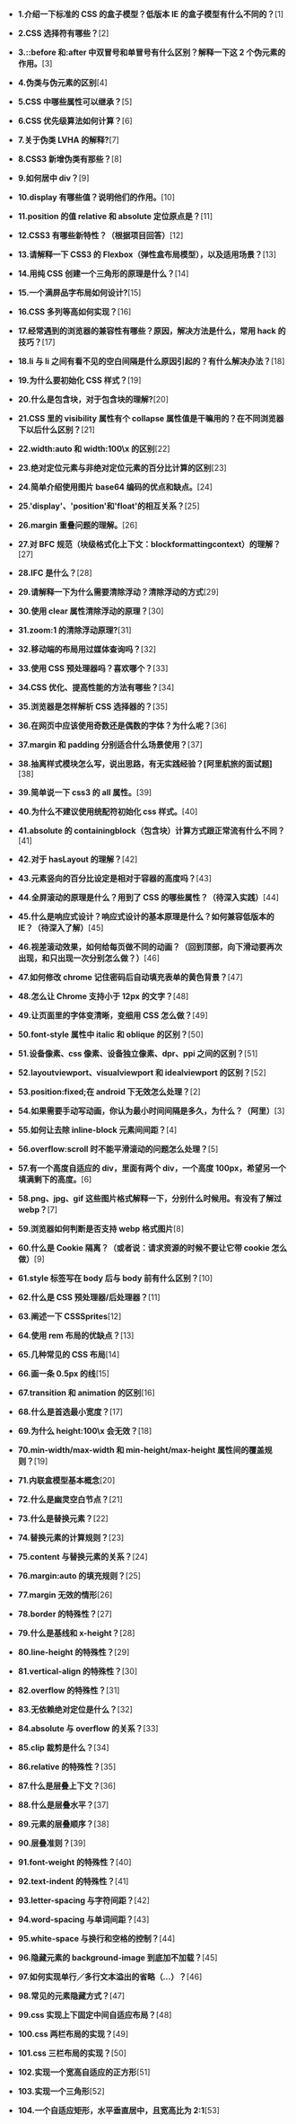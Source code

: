 - **1.介绍一下标准的 CSS 的盒子模型？低版本 IE 的盒子模型有什么不同的？**[1]

- **2.CSS 选择符有哪些？**[2]

- **3.::before 和:after 中双冒号和单冒号有什么区别？解释一下这 2 个伪元素的作用。**[3]

- **4.伪类与伪元素的区别**[4]

- **5.CSS 中哪些属性可以继承？**[5]

- **6.CSS 优先级算法如何计算？**[6]

- **7.关于伪类 LVHA 的解释?**[7]

- **8.CSS3 新增伪类有那些？**[8]

- **9.如何居中 div？**[9]

- **10.display 有哪些值？说明他们的作用。**[10]

- **11.position 的值 relative 和 absolute 定位原点是？**[11]

- **12.CSS3 有哪些新特性？（根据项目回答）**[12]

- **13.请解释一下 CSS3 的 Flexbox（弹性盒布局模型），以及适用场景？**[13]

- **14.用纯 CSS 创建一个三角形的原理是什么？**[14]

- **15.一个满屏品字布局如何设计?**[15]

- **16.CSS 多列等高如何实现？**[16]

- **17.经常遇到的浏览器的兼容性有哪些？原因，解决方法是什么，常用 hack 的技巧？**[17]

- **18.li 与 li 之间有看不见的空白间隔是什么原因引起的？有什么解决办法？**[18]

- **19.为什么要初始化 CSS 样式？**[19]

- **20.什么是包含块，对于包含块的理解?**[20]

- **21.CSS 里的 visibility 属性有个 collapse 属性值是干嘛用的？在不同浏览器下以后什么区别？**[21]

- **22.width:auto 和 width:100\x 的区别**[22]

- **23.绝对定位元素与非绝对定位元素的百分比计算的区别**[23]

- **24.简单介绍使用图片 base64 编码的优点和缺点。**[24]

- **25.'display'、'position'和'float'的相互关系？**[25]

- **26.margin 重叠问题的理解。**[26]

- **27.对 BFC 规范（块级格式化上下文：blockformattingcontext）的理解？**[27]

- **28.IFC 是什么？**[28]

- **29.请解释一下为什么需要清除浮动？清除浮动的方式**[29]

- **30.使用 clear 属性清除浮动的原理？**[30]

- **31.zoom:1 的清除浮动原理?**[31]

- **32.移动端的布局用过媒体查询吗？**[32]

- **33.使用 CSS 预处理器吗？喜欢哪个？**[33]

- **34.CSS 优化、提高性能的方法有哪些？**[34]

- **35.浏览器是怎样解析 CSS 选择器的？**[35]

- **36.在网页中应该使用奇数还是偶数的字体？为什么呢？**[36]

- **37.margin 和 padding 分别适合什么场景使用？**[37]

- **38.抽离样式模块怎么写，说出思路，有无实践经验？[阿里航旅的面试题]**[38]

- **39.简单说一下 css3 的 all 属性。**[39]

- **40.为什么不建议使用统配符初始化 css 样式。**[40]

- **41.absolute 的 containingblock（包含块）计算方式跟正常流有什么不同？**[41]

- **42.对于 hasLayout 的理解？**[42]

- **43.元素竖向的百分比设定是相对于容器的高度吗？**[43]

- **44.全屏滚动的原理是什么？用到了 CSS 的哪些属性？（待深入实践）**[44]

- **45.什么是响应式设计？响应式设计的基本原理是什么？如何兼容低版本的 IE？（待深入了解）**[45]

- **46.视差滚动效果，如何给每页做不同的动画？（回到顶部，向下滑动要再次出现，和只出现一次分别怎么做？）**[46]

- **47.如何修改 chrome 记住密码后自动填充表单的黄色背景？**[47]

- **48.怎么让 Chrome 支持小于 12px 的文字？**[48]

- **49.让页面里的字体变清晰，变细用 CSS 怎么做？**[49]

- **50.font-style 属性中 italic 和 oblique 的区别？**[50]

- **51.设备像素、css 像素、设备独立像素、dpr、ppi 之间的区别？**[51]

- **52.layoutviewport、visualviewport 和 idealviewport 的区别？**[52]

- **53.position:fixed;在 android 下无效怎么处理？**[2]

- **54.如果需要手动写动画，你认为最小时间间隔是多久，为什么？（阿里）**[3]

- **55.如何让去除 inline-block 元素间间距？**[4]

- **56.overflow:scroll 时不能平滑滚动的问题怎么处理？**[5]

- **57.有一个高度自适应的 div，里面有两个 div，一个高度 100px，希望另一个填满剩下的高度。**[6]

- **58.png、jpg、gif 这些图片格式解释一下，分别什么时候用。有没有了解过 webp？**[7]

- **59.浏览器如何判断是否支持 webp 格式图片**[8]

- **60.什么是 Cookie 隔离？（或者说：请求资源的时候不要让它带 cookie 怎么做）**[9]

- **61.style 标签写在 body 后与 body 前有什么区别？**[10]

- **62.什么是 CSS 预处理器/后处理器？**[11]

- **63.阐述一下 CSSSprites**[12]

- **64.使用 rem 布局的优缺点？**[13]

- **65.几种常见的 CSS 布局**[14]

- **66.画一条 0.5px 的线**[15]

- **67.transition 和 animation 的区别**[16]

- **68.什么是首选最小宽度？**[17]

- **69.为什么 height:100\x 会无效？**[18]

- **70.min-width/max-width 和 min-height/max-height 属性间的覆盖规则？**[19]

- **71.内联盒模型基本概念**[20]

- **72.什么是幽灵空白节点？**[21]

- **73.什么是替换元素？**[22]

- **74.替换元素的计算规则？**[23]

- **75.content 与替换元素的关系？**[24]

- **76.margin:auto 的填充规则？**[25]

- **77.margin 无效的情形**[26]

- **78.border 的特殊性？**[27]

- **79.什么是基线和 x-height？**[28]

- **80.line-height 的特殊性？**[29]

- **81.vertical-align 的特殊性？**[30]

- **82.overflow 的特殊性？**[31]

- **83.无依赖绝对定位是什么？**[32]

- **84.absolute 与 overflow 的关系？**[33]

- **85.clip 裁剪是什么？**[34]

- **86.relative 的特殊性？**[35]

- **87.什么是层叠上下文？**[36]

- **88.什么是层叠水平？**[37]

- **89.元素的层叠顺序？**[38]

- **90.层叠准则？**[39]

- **91.font-weight 的特殊性？**[40]

- **92.text-indent 的特殊性？**[41]

- **93.letter-spacing 与字符间距？**[42]

- **94.word-spacing 与单词间距？**[43]

- **95.white-space 与换行和空格的控制？**[44]

- **96.隐藏元素的 background-image 到底加不加载？**[45]

- **97.如何实现单行／多行文本溢出的省略（...）？**[46]

- **98.常见的元素隐藏方式？**[47]

- **99.css 实现上下固定中间自适应布局？**[48]

- **100.css 两栏布局的实现？**[49]

- **101.css 三栏布局的实现？**[50]

- **102.实现一个宽高自适应的正方形**[51]

- **103.实现一个三角形**[52]

- **104.一个自适应矩形，水平垂直居中，且宽高比为 2:1**[53]

  